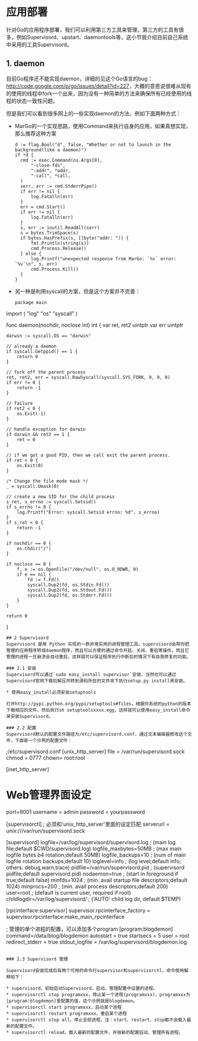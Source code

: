 # 应用部署

针对Go的应用程序部署，我们可以利用第三方工具来管理，第三方的工具有很多，例如Supervisord、upstart、daemontools等，这小节我介绍目前自己系统中采用的工具Supervisord。

## 1. daemon

目前Go程序还不能实现daemon，详细的见这个Go语言的bug：<http://code.google.com/p/go/issues/detail?id=227>，大概的意思说很难从现有的使用的线程中fork一个出来，因为没有一种简单的方法来确保所有已经使用的线程的状态一致性问题。

但是我们可以看到很多网上的一些实现daemon的方法，例如下面两种方式：

* MarGo的一个实现思路，使用Command来执行自身的应用，如果真想实现，那么推荐这种方案
  
  ```
  d := flag.Bool("d", false, "Whether or not to launch in the background(like a daemon)")
  if *d {
    cmd := exec.Command(os.Args[0],
        "-close-fds",
        "-addr", *addr,
        "-call", *call,
    )
    serr, err := cmd.StderrPipe()
    if err != nil {
        log.Fatalln(err)
    }
    err = cmd.Start()
    if err != nil {
        log.Fatalln(err)
    }
    s, err := ioutil.ReadAll(serr)
    s = bytes.TrimSpace(s)
    if bytes.HasPrefix(s, []byte("addr: ")) {
        fmt.Println(string(s))
        cmd.Process.Release()
    } else {
        log.Printf("unexpected response from MarGo: `%s` error: `%v`\n", s, err)
        cmd.Process.Kill()
    }
  }
  ```

* 另一种是利用syscall的方案，但是这个方案并不完善：
  
  ```
  package main
  ```

import (
    "log"
    "os"
    "syscall"
)

func daemon(nochdir, noclose int) int {
    var ret, ret2 uintptr
    var err uintptr

    darwin := syscall.OS == "darwin"
    
    // already a daemon
    if syscall.Getppid() == 1 {
        return 0
    }
    
    // fork off the parent process
    ret, ret2, err = syscall.RawSyscall(syscall.SYS_FORK, 0, 0, 0)
    if err != 0 {
        return -1
    }
    
    // failure
    if ret2 < 0 {
        os.Exit(-1)
    }
    
    // handle exception for darwin
    if darwin && ret2 == 1 {
        ret = 0
    }
    
    // if we got a good PID, then we call exit the parent process.
    if ret > 0 {
        os.Exit(0)
    }
    
    /* Change the file mode mask */
    _ = syscall.Umask(0)
    
    // create a new SID for the child process
    s_ret, s_errno := syscall.Setsid()
    if s_errno != 0 {
        log.Printf("Error: syscall.Setsid errno: %d", s_errno)
    }
    if s_ret < 0 {
        return -1
    }
    
    if nochdir == 0 {
        os.Chdir("/")
    }
    
    if noclose == 0 {
        f, e := os.OpenFile("/dev/null", os.O_RDWR, 0)
        if e == nil {
            fd := f.Fd()
            syscall.Dup2(fd, os.Stdin.Fd())
            syscall.Dup2(fd, os.Stdout.Fd())
            syscall.Dup2(fd, os.Stderr.Fd())
        }
    }
    
    return 0

}    

```
## 2 Supervisord
Supervisord 是用 Python 实现的一款非常实用的进程管理工具。supervisord会帮你把管理的应用程序转成daemon程序，而且可以方便的通过命令开启、关闭、重启等操作，而且它管理的进程一旦崩溃会自动重启，这样就可以保证程序执行中断后的情况下有自我修复的功能。

### 2.1 安装
Supervisord可以通过`sudo easy_install supervisor`安装，当然也可以通过Supervisord官网下载后解压并转到源码所在的文件夹下执行setup.py install来安装。

* 使用easy_install必须安装setuptools

打开http://pypi.python.org/pypi/setuptools#files，根据你系统的python的版本下载相应的文件，然后执行sh setuptoolsxxxx.egg，这样就可以使用easy_install命令来安装Supervisord。

### 2.2 配置
Supervisord默认的配置文件路径为/etc/supervisord.conf，通过文本编辑器修改这个文件，下面是一个示例的配置文件：
```

;/etc/supervisord.conf
[unix_http_server]
file = /var/run/supervisord.sock
chmod = 0777
chown= root:root

[inet_http_server]

# Web管理界面设定

port=9001
username = admin
password = yourpassword

[supervisorctl]
; 必须和'unix_http_server'里面的设定匹配
serverurl = unix:///var/run/supervisord.sock

[supervisord]
logfile=/var/log/supervisord/supervisord.log ; (main log file;default $CWD/supervisord.log)
logfile_maxbytes=50MB       ; (max main logfile bytes b4 rotation;default 50MB)
logfile_backups=10          ; (num of main logfile rotation backups;default 10)
loglevel=info               ; (log level;default info; others: debug,warn,trace)
pidfile=/var/run/supervisord.pid ; (supervisord pidfile;default supervisord.pid)
nodaemon=true              ; (start in foreground if true;default false)
minfds=1024                 ; (min. avail startup file descriptors;default 1024)
minprocs=200                ; (min. avail process descriptors;default 200)
user=root                 ; (default is current user, required if root)
childlogdir=/var/log/supervisord/            ; ('AUTO' child log dir, default $TEMP)

[rpcinterface:supervisor]
supervisor.rpcinterface_factory = supervisor.rpcinterface:make_main_rpcinterface

; 管理的单个进程的配置，可以添加多个program
[program:blogdemon]
command=/data/blog/blogdemon
autostart = true
startsecs = 5
user = root
redirect_stderr = true
stdout_logfile = /var/log/supervisord/blogdemon.log

```

### 2.3 Supervisord 管理

Supervisord安装完成后有两个可用的命令行supervisor和supervisorctl，命令使用解释如下：

* supervisord，初始启动Supervisord，启动、管理配置中设置的进程。
* supervisorctl stop programxxx，停止某一个进程(programxxx)，programxxx为[program:blogdemon]里配置的值，这个示例就是blogdemon。
* supervisorctl start programxxx，启动某个进程
* supervisorctl restart programxxx，重启某个进程
* supervisorctl stop all，停止全部进程，注：start、restart、stop都不会载入最新的配置文件。
* supervisorctl reload，载入最新的配置文件，并按新的配置启动、管理所有进程。